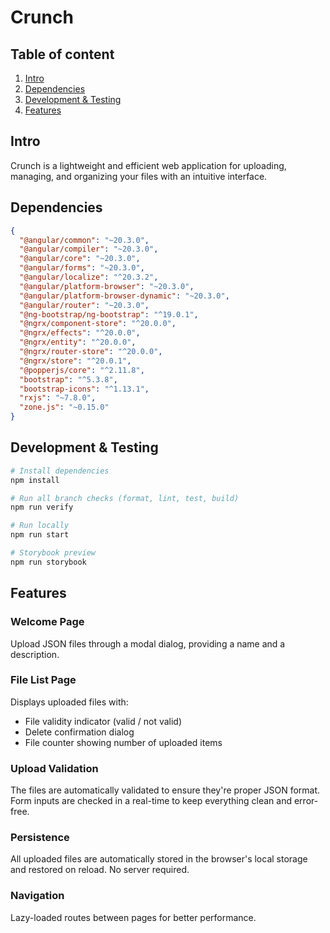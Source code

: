 # Crunch
## Table of content
1. [Intro](#intro)
2. [Dependencies](#dependencies)
3. [Development & Testing](#development)
4. [Features](#features)


## Intro
<a name="intro"></a>
Crunch is a lightweight and efficient web application for uploading, managing, and organizing your files with an intuitive interface.

## Dependencies
<a name="dependencies"></a>
```json
{
  "@angular/common": "~20.3.0",
  "@angular/compiler": "~20.3.0",
  "@angular/core": "~20.3.0",
  "@angular/forms": "~20.3.0",
  "@angular/localize": "^20.3.2",
  "@angular/platform-browser": "~20.3.0",
  "@angular/platform-browser-dynamic": "~20.3.0",
  "@angular/router": "~20.3.0",
  "@ng-bootstrap/ng-bootstrap": "^19.0.1",
  "@ngrx/component-store": "^20.0.0",
  "@ngrx/effects": "^20.0.0",
  "@ngrx/entity": "^20.0.0",
  "@ngrx/router-store": "^20.0.0",
  "@ngrx/store": "^20.0.1",
  "@popperjs/core": "^2.11.8",
  "bootstrap": "^5.3.8",
  "bootstrap-icons": "^1.13.1",
  "rxjs": "~7.8.0",
  "zone.js": "~0.15.0"
}
```

## Development & Testing
<a name="development"></a>
```bash
# Install dependencies
npm install

# Run all branch checks (format, lint, test, build)
npm run verify

# Run locally
npm run start

# Storybook preview
npm run storybook
```

## Features
<a name="features"></a>
### **Welcome Page**
Upload JSON files through a modal dialog, providing a name and a description.

### **File List Page**
Displays uploaded files with:
- File validity indicator (valid / not valid)
- Delete confirmation dialog
- File counter showing number of uploaded items

### **Upload Validation**
The files are automatically validated to ensure they're proper JSON format.
Form inputs are checked in a real-time to keep everything clean and error-free.

### **Persistence**
All uploaded files are automatically stored in the browser's local storage and restored on reload. No server required.

### **Navigation**
Lazy-loaded routes between pages for better performance.
